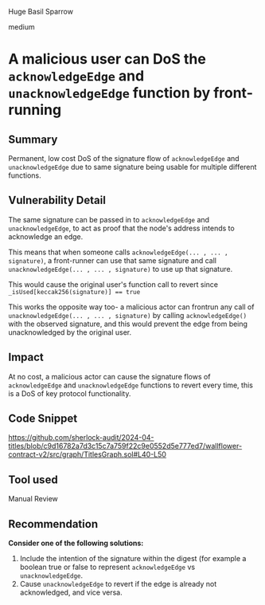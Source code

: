 Huge Basil Sparrow

medium

# A malicious user can DoS the `acknowledgeEdge` and `unacknowledgeEdge` function by front-running

## Summary
Permanent, low cost DoS of the signature flow of `acknowledgeEdge` and `unacknowledgeEdge` due to same signature being usable for multiple different functions.

## Vulnerability Detail
The same signature can be passed in to `acknowledgeEdge` and `unacknowledgeEdge`, to act as proof that the node's address intends to acknowledge an edge.

This means that when someone calls `acknowledgeEdge(... , ... , signature)`, a front-runner can use that same signature and call `unacknowledgeEdge(... , ... , signature)` to use up that signature. 

This would cause the original user's function call to revert since `_isUsed[keccak256(signature)] == true`

This works the opposite way too- a malicious actor can frontrun any call of  `unacknowledgeEdge(... , ... , signature)` by calling `acknowledgeEdge()` with the observed signature, and this would prevent the edge from being unacknowledged by the original user. 

## Impact
At no cost, a malicious actor can cause the signature flows of `acknowledgeEdge` and `unacknowledgeEdge` functions to revert every time, this is a DoS of key protocol functionality.

## Code Snippet
https://github.com/sherlock-audit/2024-04-titles/blob/c9d16782a7d3c15c7a759f22c9e0552d5e777ed7/wallflower-contract-v2/src/graph/TitlesGraph.sol#L40-L50

## Tool used
Manual Review

## Recommendation
**Consider one of the following solutions:**
1. Include the intention of the signature within the digest (for example a boolean true or false to represent `acknowledgeEdge` vs `unacknowledgeEdge`. 
2. Cause `unacknowledgeEdge` to revert if the edge is already not acknowledged, and vice versa. 